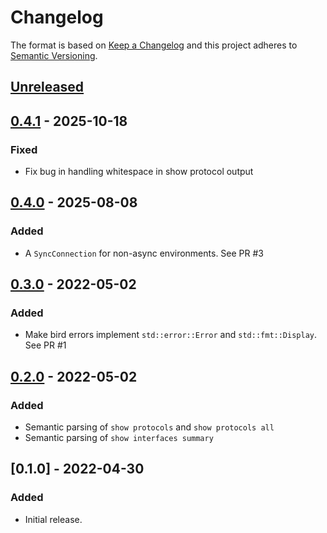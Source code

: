 # Changelog

The format is based on [Keep a Changelog](http://keepachangelog.com/en/1.0.0/)
and this project adheres to [Semantic Versioning](http://semver.org/spec/v2.0.0.html).

## [Unreleased]

## [0.4.1] - 2025-10-18 <a name="0.4.1"></a>
### Fixed
- Fix bug in handling whitespace in show protocol output

## [0.4.0] - 2025-08-08 <a name="0.4.0"></a>
### Added
- A `SyncConnection` for non-async environments. See PR #3

## [0.3.0] - 2022-05-02 <a name="0.3.0"></a>
### Added
- Make bird errors implement `std::error::Error` and `std::fmt::Display`. See PR #1

## [0.2.0] - 2022-05-02 <a name="0.2.0"></a>
### Added
- Semantic parsing of `show protocols` and `show protocols all`
- Semantic parsing of `show interfaces summary`

## [0.1.0] - 2022-04-30 <a name="0.1.0"></a>
### Added
- Initial release.

[Unreleased]: https://github.com/amodm/birdc-rs/compare/v0.4.1...HEAD
[0.4.1]: https://github.com/amodm/birdc-rs/compare/v0.4.0...v0.4.1
[0.4.0]: https://github.com/amodm/birdc-rs/compare/v0.3.0...v0.4.0
[0.3.0]: https://github.com/amodm/birdc-rs/compare/v0.2.0...v0.3.0
[0.2.0]: https://github.com/amodm/birdc-rs/compare/v0.1.0...v0.2.0
